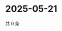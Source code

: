 # 2025-05-21

共 0 条

<!-- BEGIN ZHIHUVIDEO -->
<!-- 最后更新时间 Wed May 21 2025 04:13:09 GMT+0800 (China Standard Time) -->

<!-- END ZHIHUVIDEO -->
